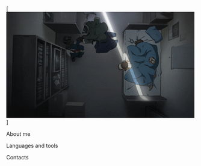 [![Header](https://github.com/boccique/boccique/blob/main/assets/giphy%20(1).gif)]

About me

Languages and tools 

Contacts
